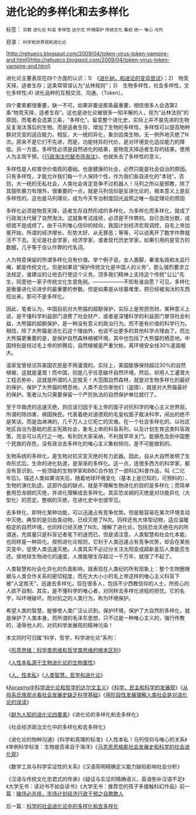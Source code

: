 # 进化论的多样化和去多样化

标签： `宗教` `进化论` `科盲` `多样性` `达尔文` `环境保护` `传统文化` `集权` `统一` `唯心` `马列` 

目录： `科学和世界观和进化论`

[http://rehueco.blogspot.com/2009/04/token-virus-token-vampire-and.html](http://rehueco.blogspot.com/2009/04/token-virus-token-vampire-and.html)

进化论主要表现在四个方面的认识：1)　《[进化树，和进论的变异尝试](../../../2009/4/28/用阶段性社会发展史理解人类社会是误读社会进化.md)》；2)　物竞天择，适者生存；这条常常误认为“丛林规则”；3)　生物多样性，社会多样性，文化多样性;4) 进化品种的互相交流、沟通，（Token）。

四个要素都很重要，缺一不可。如果非要说那条最重要，相信很多人会选第2条“物竞天择，适者生存”。这也是进化论被很多一知半解的人，视为“丛林法则”的原因。而笔者会选第三条，“多样化”。留意整个进化史，实际上并不是先进的生物反复淘汰落后的生物。而是适者生存，增加了生物的多样性。多样性可以提高物种群对灾变的适应能力。相反，大一统的异化，象剑齿类生物，无一例外地灭绝了N次。原来不是它们不先进，而是，功能特异的代价，是对环境变化适应能力的降低。另一方面，多样性必须是自然进化的结果，是物竞天择适者生存的结果。使用人为主观干预，《[行政淘汰代替市场淘汰](http://blog.sina.com.cn/s/blog_5563a64d0100ci43.html)》，也就失去了多样性的意义。

多样性是人权普世价值观的基础。也是健康的社会，必然只能是社会自治的原因。只有多样性，才能允许我们每一个人保持个性，作为我们各自进化的“本钱”。否则，大一统的无私社会，人类社会肯定竞争不过机器人！马列之所以是邪教，除了其鼓吹暴力有理外，很重要的一点，就是马列信仰是反进化论的，根本意义上是反多样性的。这也是马列理论，成为今天专治制度回光返照之唯一指定理论的原因



多样化必须是物竞天择，适者生存自然形成的多样化。为多样化而多样化，就成了行政淘汰代替了自然淘汰。这就象考试成绩，必须是不作弊的。自已去改分数，成绩就不是成绩了。由于马列唯心信仰的倾向，我国计划经济宏观调控，自毛上帝加冕开始，所谓的经济增长、形势大好、从无罪恶；等等，可以说离开了数字作弊就活不下去。无论是社会学家，经济学家，或者现代历史学家，如果引用的是官方的数据，几乎等于自认作弊的代名词。

人为特意保留的所谓多样化没有价值。举个例子说，女人裹脚，秦淮名妓和太监行阉，都是传统文化。但是如果说“保护传统文化是中国人的义务”，那么强烈要求立法规定，谁建议的让他去行使这个义务。顶多我们精神上支持这个传统"公公"先生，同意他一家子传统文化生意免税。——————不知有谁自愿？可见，多样化是衡量进化论进步的最重要的参数。但是如果是从坟墓堆里，把已经被淘汰的东西挖出来，那可不是多样化。

因此，笔者认为，中国目前对大熊猫的超额保护，实际上是劳民伤财。某种意义上说，是不懂科学利益部门浪费了社会财产，或者是深懂科学的利益部门冒领社会利益，大熊猫的超额保护，是一种没有意义的政治行为。而不是有价值的科学行为。相信，除了大熊猫是活化石这个理由外，也说不出更多的其他科学点理由了。而比大熊猫更重要的是，是保护自然森林植被环境。其中也包括了大熊猫的栖息地。中国特别是经过毛上帝的折腾后，自然植被是严重欠帐，离环境安全线30%差距极大。

温家宝曾经诧异美国农民是不用灌溉的。实际上，美国能够保持超过30%的自然植被，这就是灌溉！而中国，则是几乎任意破坏自然环境，然后，却用人工灌溉大工程去弥补，这就是所谓的人定胜天！大范围自然森林，就是对生物多样化的最好的保护。保护了大熊猫的栖息地，人类不去伤害他们（盗猎），就是对大熊猫最好的保护。笔者认为只需要保留一个严厉执法的自然保护单位就行了。

至于华南虎的迅速灭绝，则应该归因于毛上帝的面子对抗科学的唯心主义世界观，所谓的除四害，祸国殃民。代表着绝对道德观的毛皇权面子裁决科学，闹出的绝不是笑话，而是血淋淋的，几千万人上亿死亡的灾难。在一个社会多样化的、以社区地区自治为基础的民主宪政社会，象毛上帝的科盲系列，以及计划生育这类科盲政策，完全可以先行之一地，有利则大家采纳，不利就早早关门。能够危及到中国整个民族的存危，没有政治去多样化的唯心主义集权倾向，是不可能做到的。

生物系统的多样化，是生物对抗灾变灭绝的有力武器。因此，自从大自然发明了生命形式后，生命的进化轨道，是渐渐的多样化。这一点，连很多西方的科学家，都没有意识到。一些顶级的生物学家和BBC合作拍了一部科幻科普作品，叫《二亿年后》。描述人类如果消失后，随着地球环境变化（基本上是已知的，可预料的），生物的演化轨迹。这部作品的缺点，就是不理解生物进化的目的是多样化；而简单套用恐龙纲的灭绝，并进化理解成去多样化。其实恐龙纲的灭绝是对功能异化（大型化）的否定。整纲的灭绝，在进化史中也很罕见。

去多样化，即特化某种功能，可以迅速占有竞争优势。但是极容易在某次环境变动中灭绝。典型的是剑齿类动物，已经灭绝了N次。同样还有大体型动物，适应温暖稳定的自然环境，也同样已经灭绝了N次。理解了进化论，包括恐龙灭绝在内的所谓迷，充其量只是科盲记者笔下的迷而已。但是请注意，人类智慧和社会化本能，也同样是一种异化。按照进化论规则，它利于人类迅速占有竞争优势，却会在某些灾变中，促使人类迅速灭绝。人类其实不必过分关注太阳变成超新星后人类能否生还。按地球生物进化的速度，人类能够生存超过一千万年，就很了不起了。

人类智慧和社会化异化的负面影响，就表现在人类纪的所有现象上：整个生物圈根据与人类合作关系的密切程度，而在大大小小的毛上帝这样的唯心主义科盲下被“人定胜天”，迅速去多样化。现在很多人，包括不少西教信仰的人士，所担心的人欲不自制，其实，是不懂科学的唯心者，对同样去多样化进程的担忧。它的名字，叫环境破坏。而对抗之的人类行为，称为环境保护。

希望人类的智慧，能够使人类广泛认识到，保护环境，保护了大自然的多样化，就是保护了人类本身。而所谓的毛泽东思想，只不过是一种唯心主义的，强行传教的，凌辱他人的，对抗科学发展观的精神污染！

本文同时可归属“科学，哲学，科学进化论”系列：

《[形意思维：科学类思维和哲学类思维的根本区别](../../../2009/4/17/形意思维：科学类思维和哲学类思维的根本区别.md)》

《[人性本私源于生物进化论的生物属性](../../../2009/4/20/人性本私来源于生物进化论的生物属性.md)》

《[人，性本私](../../../2009/4/21/人，性本私.md)》《[人类智慧，哲学和进化论](../../../2009/4/23/哲学，唯心主义和进化论.md)》

《[Aorasms中科学进化论和哲学的达尔文主义](../../../2009/4/24/科学进化论和达尔文主义.md)》《[科学，民主和科学的发展观](../../../2009/4/25/科学，民主和科学的发展观.md)》《[从母系氏族观点看社会发展史缺乏科学基础](../../../2009/4/27/从母系氏族观点看社会发展史缺乏科学根据.md)》《[用阶段性发展理解人类社会是对进化论的误读](../../../2009/4/28/用阶段性社会发展史理解人类社会是误读社会进化.md)》

《[鲜为人知的进化论四要素](../../../2009/4/30/鲜为人知的完整进化论的四要素.md)》《进化论的多样化和去多样化》

《社会经济政治文化中的多样化和去多样化》

《进化论的物种沟通》《科学和真理的标准》《人性本私！马列信仰与唯心的关系》《举例科学标准：生物是否来自于海洋》《[马克思恩格斯社会发展史和科学的社会进化观](../../../2009/4/29/社会发展史观和科学的社会进化论.md)》

《数学工具与科学实证性的关系》《汉语简明精确定义能力缺陷影响社会分析》

《汉语与传统文化忠君式的传承》《疑证与实证的精确语义，英语弥补汉语不足》《大学无书：读对书不如会读书》《大学无书：推荐您的孩子多接触科幻作品》前一篇：[赌场必杀技，市场计划经济行政干预之自欺欺人](../../../2009/5/1/赌场必杀技，市场计划经济行政干预之自欺欺人.md)

后一篇：[科学的社会进化论中的多样化和去多样化](../../../2009/5/3/科学的社会进化论中的多样化和去多样化.md)